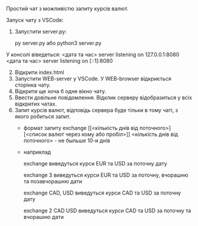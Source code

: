 Простий чат з можливістю запиту курсів валют.

Запуск чату з VSCode:
1. Запустити server.py:
    
    py server.py
  або
    python3 server.py

  У консолі віведеться:
    <дата та час>  server listening on 127.0.0.1:8080
    <дата та час>  server listening on [::1]:8080

2. Відкрити index.html
3. Запустити WEB-server у VSCode. У WEB-browser відкриється сторінка чату.
4. Відкрити ще хоча б одне вікно чату.
5. Ввести довільне повідомлення. Відклик серверу відобразиться у всіх відкритих чатах.
6. Запит курсів валют, відповідь сервера буде тільки в тому чаті, з якого робиться запит.
    - формат запиту
        exchange [[<кількість днів від поточного>] [<список валют через кому або пробіл>]]
            <кількість днів від поточного> - не быльше 10-и днів
    - наприклад

        exchange
            виведуться курси EUR та USD за поточну дату

        exchange 3
            виведуться курси EUR та USD за поточну, вчорашню та позавчорашню дати

        exchange CAD, USD
            виведуться курси CAD та USD за поточну дату

        exchange 2 CAD USD
            виведуться курси CAD та USD за поточну та вчорашню дати
